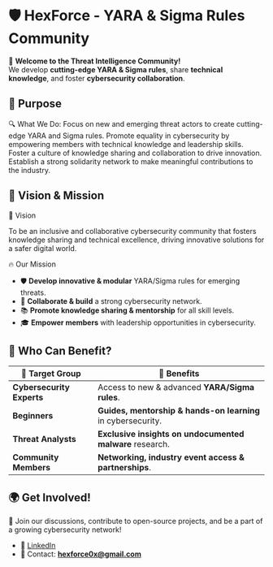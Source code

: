 # 🛡️ HexForce - YARA & Sigma Rules Community

🚀 **Welcome to the Threat Intelligence Community!**  
We develop **cutting-edge YARA & Sigma rules**, share **technical knowledge**, and foster **cybersecurity collaboration**.  

## 📌 **Purpose**

🔍 What We Do:
Focus on new and emerging threat actors to create cutting-edge YARA and Sigma rules.
Promote equality in cybersecurity by empowering members with technical knowledge and leadership skills.
Foster a culture of knowledge sharing and collaboration to drive innovation.
Establish a strong solidarity network to make meaningful contributions to the industry.

## 🌟 **Vision & Mission**

📌 Vision

To be an inclusive and collaborative cybersecurity community that fosters knowledge sharing and technical excellence, driving innovative solutions for a safer digital world.

🔥 Our Mission

- 🛡️ **Develop innovative & modular** YARA/Sigma rules for emerging threats.
- 🤝 **Collaborate & build** a strong cybersecurity network.
- 📚 **Promote knowledge sharing & mentorship** for all skill levels.
- 🎓 **Empower members** with leadership opportunities in cybersecurity.

## 📌 **Who Can Benefit?**

| 🎯 Target Group           | 🚀 Benefits |
|--------------------------|-------------|
| **Cybersecurity Experts** | Access to new & advanced **YARA/Sigma rules**. |
| **Beginners** | **Guides, mentorship & hands-on learning** in cybersecurity. |
| **Threat Analysts** | **Exclusive insights on undocumented malware** research. |
| **Community Members** | **Networking, industry event access & partnerships**. |

## 🌍 **Get Involved!**

🔗 Join our discussions, contribute to open-source projects, and be a part of a growing cybersecurity network!  
- 💬 [LinkedIn](https://www.linkedin.com/in/hexforce-technology-605b8a34a/)  
- 📩 Contact: **hexforce0x@gmail.com**  


